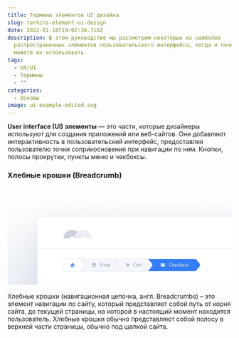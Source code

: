 ```yaml
---
title: Термины элементов UI дизайна
slug: termins-element-ui-design
date: 2022-01-18T19:02:36.710Z
description: В этом руководстве мы рассмотрим некоторые из наиболее
  распространенных элементов пользовательского интерфейса, когда и почему вы
  можете их использовать.
tags:
  - UX/UI
  - Термины
  - ""
categories:
  - Основы
image: ui-example-edited.svg
---
```

**User interface (UI) элементы** — это части, которые дизайнеры используют для создания приложений или веб-сайтов. Они добавляют интерактивность в пользовательский интерфейс, предоставляя пользователю точки соприкосновения при навигации по ним. Кнопки, полосы прокрутки, пункты меню и чекбоксы.

### Хлебные крошки (Breadcrumb)

![](br.jpg)

Хлебные крошки (навигационная цепочка, англ. Breadcrumbs) – это элемент навигации по сайту, который представляет собой путь от корня сайта, до текущей страницы, на которой в настоящий момент находится пользователь. Хлебные крошки обычно представляют собой полосу в верхней части страницы, обычно под шапкой сайта.